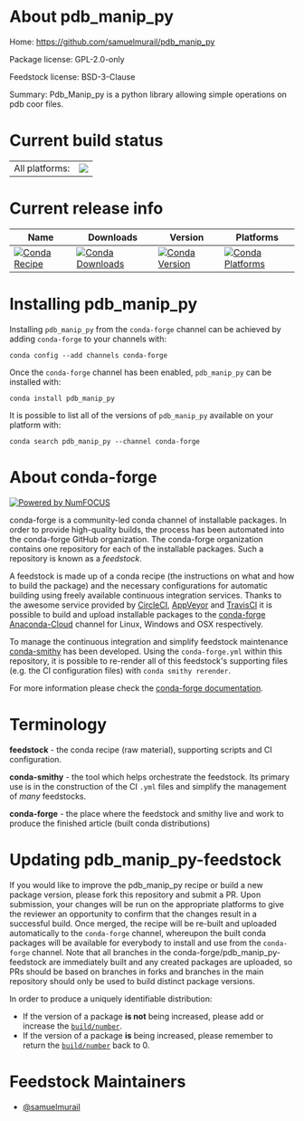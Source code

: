 About pdb_manip_py
==================

Home: https://github.com/samuelmurail/pdb_manip_py

Package license: GPL-2.0-only

Feedstock license: BSD-3-Clause

Summary: Pdb_Manip_py is a python library allowing simple operations on pdb coor files.



Current build status
====================


<table><tr><td>All platforms:</td>
    <td>
      <a href="https://dev.azure.com/conda-forge/feedstock-builds/_build/latest?definitionId=9673&branchName=master">
        <img src="https://dev.azure.com/conda-forge/feedstock-builds/_apis/build/status/pdb_manip_py-feedstock?branchName=master">
      </a>
    </td>
  </tr>
</table>

Current release info
====================

| Name | Downloads | Version | Platforms |
| --- | --- | --- | --- |
| [![Conda Recipe](https://img.shields.io/badge/recipe-pdb_manip_py-green.svg)](https://anaconda.org/conda-forge/pdb_manip_py) | [![Conda Downloads](https://img.shields.io/conda/dn/conda-forge/pdb_manip_py.svg)](https://anaconda.org/conda-forge/pdb_manip_py) | [![Conda Version](https://img.shields.io/conda/vn/conda-forge/pdb_manip_py.svg)](https://anaconda.org/conda-forge/pdb_manip_py) | [![Conda Platforms](https://img.shields.io/conda/pn/conda-forge/pdb_manip_py.svg)](https://anaconda.org/conda-forge/pdb_manip_py) |

Installing pdb_manip_py
=======================

Installing `pdb_manip_py` from the `conda-forge` channel can be achieved by adding `conda-forge` to your channels with:

```
conda config --add channels conda-forge
```

Once the `conda-forge` channel has been enabled, `pdb_manip_py` can be installed with:

```
conda install pdb_manip_py
```

It is possible to list all of the versions of `pdb_manip_py` available on your platform with:

```
conda search pdb_manip_py --channel conda-forge
```


About conda-forge
=================

[![Powered by NumFOCUS](https://img.shields.io/badge/powered%20by-NumFOCUS-orange.svg?style=flat&colorA=E1523D&colorB=007D8A)](http://numfocus.org)

conda-forge is a community-led conda channel of installable packages.
In order to provide high-quality builds, the process has been automated into the
conda-forge GitHub organization. The conda-forge organization contains one repository
for each of the installable packages. Such a repository is known as a *feedstock*.

A feedstock is made up of a conda recipe (the instructions on what and how to build
the package) and the necessary configurations for automatic building using freely
available continuous integration services. Thanks to the awesome service provided by
[CircleCI](https://circleci.com/), [AppVeyor](https://www.appveyor.com/)
and [TravisCI](https://travis-ci.com/) it is possible to build and upload installable
packages to the [conda-forge](https://anaconda.org/conda-forge)
[Anaconda-Cloud](https://anaconda.org/) channel for Linux, Windows and OSX respectively.

To manage the continuous integration and simplify feedstock maintenance
[conda-smithy](https://github.com/conda-forge/conda-smithy) has been developed.
Using the ``conda-forge.yml`` within this repository, it is possible to re-render all of
this feedstock's supporting files (e.g. the CI configuration files) with ``conda smithy rerender``.

For more information please check the [conda-forge documentation](https://conda-forge.org/docs/).

Terminology
===========

**feedstock** - the conda recipe (raw material), supporting scripts and CI configuration.

**conda-smithy** - the tool which helps orchestrate the feedstock.
                   Its primary use is in the construction of the CI ``.yml`` files
                   and simplify the management of *many* feedstocks.

**conda-forge** - the place where the feedstock and smithy live and work to
                  produce the finished article (built conda distributions)


Updating pdb_manip_py-feedstock
===============================

If you would like to improve the pdb_manip_py recipe or build a new
package version, please fork this repository and submit a PR. Upon submission,
your changes will be run on the appropriate platforms to give the reviewer an
opportunity to confirm that the changes result in a successful build. Once
merged, the recipe will be re-built and uploaded automatically to the
`conda-forge` channel, whereupon the built conda packages will be available for
everybody to install and use from the `conda-forge` channel.
Note that all branches in the conda-forge/pdb_manip_py-feedstock are
immediately built and any created packages are uploaded, so PRs should be based
on branches in forks and branches in the main repository should only be used to
build distinct package versions.

In order to produce a uniquely identifiable distribution:
 * If the version of a package **is not** being increased, please add or increase
   the [``build/number``](https://conda.io/docs/user-guide/tasks/build-packages/define-metadata.html#build-number-and-string).
 * If the version of a package **is** being increased, please remember to return
   the [``build/number``](https://conda.io/docs/user-guide/tasks/build-packages/define-metadata.html#build-number-and-string)
   back to 0.

Feedstock Maintainers
=====================

* [@samuelmurail](https://github.com/samuelmurail/)

